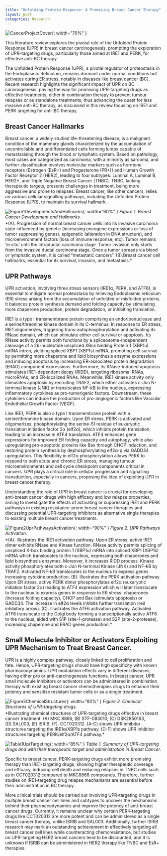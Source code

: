 ```yaml
---
title: "Unfolding Protein Response: A Promising Breast Cancer Therapy"
layout: post
categories: Research
---
```


![CancerProjectCover](/assets/img/research/cancer/cover.png){: width="70%" }

 This literature review explores the pivotal role of the Unfolded Protein Response (UPR) in breast cancer carcinogenesis, prompting the exploration of UPR-targeting drugs, particularly those aimed at IRE1 and PERK, for effective anti-BC therapy.


The Unfolded Protein Response (UPR), a pivotal regulator of proteostasis in the Endoplasmic Reticulum, remains dormant under normal conditions but activates during ER stress, notably in diseases like breast cancer (BC). Recent research highlights the significant impact of UPR on BC carcinogenesis, paving the way for promising UPR-targeting drugs as effective treatments, either in combination therapy to prevent tumour relapses or as standalone treatments, thus advancing the quest for less invasive anti-BC therapy, as discussed in this review focusing on IRE1 and PERK targeting for anti-BC therapy.

## Breast Cancer Hallmarks

Breast cancer, a widely studied life-threatening disease, is a malignant condition of the mammary glands characterized by the accumulation of uncontrollable and undifferentiated cells forming lumps capable of metastasising through the blood or lymphatic system. Based on pathology, most cases are categorized as carcinoma, with a minority as sarcoma, and further classification involves molecular markers such as hormone receptors (Estrogen (EsR+) and Progesterone (PR+)) and Human Growth Factor Receptor 2 (HER2), leading to four subtypes: Luminal A, Luminal B, HER2+, and Triple Negative Breast Cancer (TNBC). TNBC, lacking therapeutic targets, presents challenges in treatment, being more aggressive and prone to relapses. Breast cancer, like other cancers, relies on various cellular signalling pathways, including the Unfolded Protein Response (UPR), to maintain its survival hallmark.

![Figure1DevelopmentsAndHallmarks](/assets/img/research/cancer/Breast%20Cancer%20Development.png){: width="60%" }
*Figure 1.  Breast Cancer Development and Hallmarks.*
<div style="margin-top:-10px;"></div>
*(A). Progression of normal breast cancer cells into its invasive carcinoma state influenced by genetic (increasing oncogene expressions or loss of tumor suppressing genes), epigenetic (alteration in DNA structure), and microenvironment factors (loss of immune response, etc). Tumor remains ‘in situ’ until the intraductal carcinoma stage. Tumor invasion only starts from the invasive ductal carcinoma stage. Once a tumor spreads via blood or lymphatic system, it is called “metastatic cancers”. (B).Breast cancer cell hallmarks, essential for its survival, invasion, and metastasis.*

## UPR Pathways

UPR activation, involving three stress sensors (IRE1α, PERK, and ATF6), is essential to mitigate normal proteostasis by relieving Endoplasmic reticulum (ER) stress arising from the accumulation of unfolded or misfolded proteins. It balances protein synthesis demand and folding capacity by stimulating more chaperone production, protein degradation, or inhibiting translation.

IRE1 is a type I transmembrane protein comprising an endoribonuclease and a serine/threonine kinase domain in its C-terminus. In response to ER stress, IRE1 oligomerizes, triggering trans-autophosphorylation and activating its RNase domain, which can stimulate either cell survival or apoptosis. Its RNase activity permits both functions by a spliceosome-independent cleavage of a 26-nucleotide unspliced XBox binding Protein 1 (XBP1u) mRNA intron, yielding spliced XBP1 (XBP1s) mRNA, promoting cell survival by permitting more chaperone and lipid biosynthesis enzyme expressions and inducing apoptosis by increasing ER-associated protein degradation (ERAD) component expressions. Furthermore, its RNase-induced apoptosis stimulates IRE1-dependent decay (RIDD), targeting ribosomal RNAs, microRNAs, and ER-localized RNAs. Meanwhile, IRE1 kinase activity only stimulates apoptosis by recruiting TRAF2, which either activates c-Jun N-terminal kinase (JNK) or translocates NF-kB to the nucleus, expressing inflammatory cytokines as pro-tumorigenic factors. Downstream, these cytokines can induce the production of pro-angiogenic factors like Vascular Endothelial Growth Factor (VEGF).

Like IRE1, PERK is also a type I transmembrane protein with a serine/threonine kinase domain. Upon ER stress, PERK is activated and oligomerizes, phosphorylating the serine-51 residue of eukaryotic translation initiation factor 2α (elf2α), which inhibits protein translation, leading to an increase in ATF4 translation. ATF4 enhances gene expressions for improved ER folding capacity and autophagy, while also upregulating pro-apoptotic proteins like Bax through CHOP induction, and restoring protein synthesis by dephosphorylating elf2α-p via GADD34 upregulation. This flexibility in elf2α phosphorylation allows PERK to respond to both acute and chronic ER stress, managing tumour microenvironments and cell cycle checkpoint components critical in cancers. UPR plays a critical role in cellular progression and signalling transduction, especially in cancers, proposing the idea of exploiting UPR in breast cancer therapy.

Understanding the role of UPR in breast cancer is crucial for developing anti-breast cancer drugs with high efficacy and low relapse properties, aiming to investigate the effects of activating or suppressing IRE1 and PERK pathways in existing resistance-prone breast cancer therapies and discussing potential UPR-targeting inhibitors as alternative single therapies to existing multiple breast cancer treatments.

![Figure2UprPathwaysActivation](/assets/img/research/cancer/UPR%20Pathways%20Activation.png){: width="90%" }
*Figure 2.  UPR Pathways Activation.*
<div style="margin-top:-10px;"></div>
*(A). Illustrates the IRE1 activation pathway. Upon ER stress, active IRE1 dimer exhibits RNase and Kinase function. RNase activity permits splicing of unspliced X-box binding protein 1 (XBP1u) mRNA into spliced XBP1 (XBP1s) mRNA which translocates to the nucleus, expressing both chaperones and lipid biosynthesis enzymes. Moreover, it increases RIDD process. Kinase activity phosphorylates both c-Jun N-terminal Kinase (JNK) and NF-kB by TRAF2. Activated NF-kB translocates to the nucleus to express genes increasing cytokine production. (B). Illustrates the PERK activation pathway. Upon ER stress, active PERK dimer phosphorylates elf2α (eukaryotic initiation factor 2α) leading to ATF4 expression which will later translocate to the nucleus to express genes in response to ER stress: chaperones (increase folding capacity), CHOP and Bax (stimulate apoptosis) or GADD34. The increase in elf2α levels inhibits further translation (red inhibitory arrow). (C). Illustrates the ATF6 activation pathway. Activated ATF6 translocate to the Golgi body forming a transcriptionally active ATF6 to the nucleus, aided with S1P (site-1-protease) and S2P (site-2-protease), increasing chaperone and ERAD genes production.*

## Small Molecule Inhibitor or Activators Exploiting UPR Mechanism to Treat Breast Cancer.

UPR is a highly complex pathway, closely linked to cell proliferation and fate. Hence, UPR-targeting drugs should have high specificity with known pharmacodynamics. UPR modulation effects vary in different diseases, having either pro or anti-carcinogenesis functions. In breast cancer, UPR small molecule inhibitors or activators can be administered in combination therapy with existing breast cancer chemotherapies drugs to enhance their potency and sensitise resistant tumor cells or as a single treatment.

![Figure3ChemicalStructures](/assets/img/research/cancer/Chemical%20Structure%20of%20UPR-targeting%20drugs.png){: width="80%" }
*Figure 3. Chemical Structures of UPR-targeting drugs.*
<div style="margin-top:-10px;"></div>
*Illustrating chemical structures of UPR-targeting drugs effective in breast cancer treatment. (A) MKC 8866, (B) STF-083010, (C) GSK2850163, (D).SAL003, (E) ISRIB, (F). CCT020312. (A-C) shows UPR inhibitor structures targeting the IRE1α/XBP1s pathway. (D-F) shows UPR inhibitor structures targeting PERK/elf2α/ATF4 pathway.*

![Table1UprTargeting](/assets/img/research/cancer/Table%20of%20UPR-targeting%20drugs.png){: width="85%" }
*Table 1. Summary of UPR-targeting drugs and with their therapeutic target and administration in Breast Cancer.*

Specific to breast cancer, PERK-targeting drugs exhibit more promising therapy than IRE1-targeting drugs, showing higher therapeutic coverage and efficacy, inducing cell death and reducing relapses in TNBC cells such as in CCT020312 compared to MKC8866 compounds. Therefore, further studies on IRE1-targeting drug relapse mechanisms are essential before their administration in BC therapy.

More clinical trials should be carried out involving UPR-targeting drugs in multiple breast cancer cell lines and subtypes to uncover the mechanisms behind their pharmacodynamics and improve the potency of anti-breast cancer drugs. Currently, it remains unclear why certain PERK-targeting drugs like CCT020312 are more potent and can be administered as a single breast cancer therapy, unlike ISRIB and SAL003. Additionally, further ISRIB research may mark an outstanding achievement in effectively targeting all breast cancer cell lines while counteracting chemoresistance, but studies on UPR-targeting HER2 breast cancers tend to be discounted, and it is unknown if ISRIB can be administered in HER2 therapy like TNBC and EsR+ therapies.
